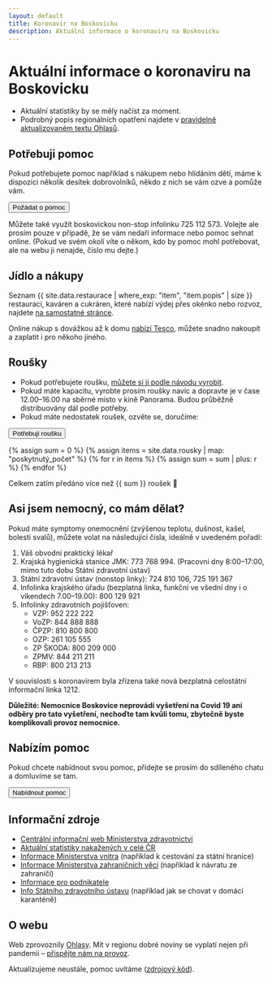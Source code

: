```yaml
---
layout: default
title: Koronavir na Boskovicku
description: Aktuální informace o koronaviru na Boskovicku
---
```


<script src="stats.js"></script>

# Aktuální informace o koronaviru na Boskovicku

<ul>
    <li><span id="stats">Aktuální statistiky by se měly načíst za moment.</span></li>
    <li>Podrobný popis regionálních opatření najdete v <a href="https://ohlasy.info/clanky/2020/03/koronavirus-opatreni.html">pravidelně aktualizovaném textu Ohlasů</a>.</li>
</ul>

## Potřebuji pomoc

Pokud potřebujete pomoc například s nákupem nebo hlídáním dětí, máme k dispozici několik desítek dobrovolníků, někdo z nich se vám ozve a pomůže vám.

<form action="poptavka.html">
    <input type="submit" value="Požádat o pomoc" />
</form>

Můžete také využít boskovickou non-stop infolinku 725 112 573. Volejte ale prosím pouze v případě, že se vám nedaří
informace nebo pomoc sehnat online. (Pokud ve svém okolí víte o někom, kdo by pomoc mohl potřebovat, ale na webu ji nenajde, číslo mu dejte.)

## Jídlo a nákupy

Seznam {{ site.data.restaurace | where_exp: "item", "item.popis" | size }} restaurací, kaváren a cukráren, které nabízí výdej přes okénko nebo rozvoz, najdete [na samostatné stránce](restaurace.html).

Online nákup s dovážkou až k domu [nabízí Tesco](https://nakup.itesco.cz/groceries/cs-CZ), můžete snadno nakoupit a zaplatit i pro někoho jiného.

## Roušky

- Pokud potřebujete roušku, [můžete si ji podle návodu vyrobit](https://docs.google.com/document/d/196nnOt7xF2vrkI66Pxy3nXILoQDO5oppffC94bq0iK0/preview).
- Pokud máte kapacitu, vyrobte prosím roušky navíc a dopravte je v čase 12.00–16.00 na sběrné místo v kině Panorama. Budou průběžně distribuovány dál podle potřeby.
- Pokud máte nedostatek roušek, ozvěte se, doručíme:

<form action="rousky.html">
    <input type="submit" value="Potřebuji roušku" />
</form>

{% assign sum = 0 %}
{% assign items = site.data.rousky | map: "poskytnutý_počet" %}
{% for r in items %}
{% assign sum = sum | plus: r %}
{% endfor %}

Celkem zatím předáno více než {{ sum }} roušek 🎉

## Asi jsem nemocný, co mám dělat?

Pokud máte symptomy onemocnění (zvýšenou teplotu, dušnost, kašel, bolesti svalů), můžete volat na následující čísla, ideálně v uvedeném pořadí:

1. Váš obvodní praktický lékař
2. Krajská hygienická stanice JMK: 773 768 994. (Pracovní dny 8:00–17:00, mimo tuto dobu Státní zdravotní ústav)
3. Státní zdravotní ústav (nonstop linky): 724 810 106, 725 191 367
4. Infolinka krajského úřadu (bezplatná linka, funkční ve všední dny i o víkendech 7.00–19.00): 800 129 921
5. Infolinky zdravotních pojišťoven:
   - VZP: 952 222 222
   - VoZP: 844 888 888
   - ČPZP: 810 800 800
   - OZP: 261 105 555
   - ZP ŠKODA: 800 209 000
   - ZPMV: 844 211 211
   - RBP: 800 213 213

V souvislosti s koronavirem byla zřízena také nová bezplatná celostátní informační linka 1212.

**Důležité: Nemocnice Boskovice neprovádí vyšetření na Covid 19 ani odběry pro tato vyšetření,
nechoďte tam kvůli tomu, zbytečně byste komplikovali provoz nemocnice.**

## Nabízím pomoc

Pokud chcete nabídnout svou pomoc, přidejte se prosím do sdíleného chatu a domluvíme se tam.

<form action="https://bit.ly/koronabce">
    <input type="submit" value="Nabídnout pomoc" />
</form>

## Informační zdroje

- [Centrální informační web Ministerstva zdravotnictví](https://koronavirus.mzcr.cz/)
- [Aktuální statistiky nakažených v celé ČR](https://onemocneni-aktualne.mzcr.cz/covid-19)
- [Informace Ministerstva vnitra](https://www.mvcr.cz/clanek/coronavirus-informace-mv.aspx) (například k cestování za státní hranice)
- [Informace Ministerstva zahraničních věcí](https://www.mzv.cz/jnp/cz/cestujeme/aktualni_doporuceni_a_varovani/vyhlaseni_nouzoveho_stavu.html) (například k návratu ze zahraničí)
- [Informace pro podnikatele](https://www.businessinfo.cz/clanky/odpovedi-na-nejcastejsi-dotazy-podnikatelu-ohledne-aktualnich-opatreni-proti-sireni-koronaviru/)
- [Info Státního zdravotního ústavu](http://www.szu.cz/tema/prevence/rady-a-doporuceni-pro-domaci-karantenu) (například jak se chovat v domácí karanténě)

## O webu

Web zprovoznily [Ohlasy](https://ohlasy.info). Mít v regionu dobré noviny se vyplatí nejen při pandemii – [přispějte nám na provoz](https://www.darujme.cz/projekt/1202392).

Aktualizujeme neustále, pomoc uvítáme ([zdrojový kód](https://github.com/Ohlasy/koronavirus)).
